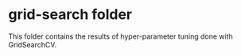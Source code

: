 # grid-search folder

This folder contains the results of hyper-parameter tuning done with GridSearchCV.
